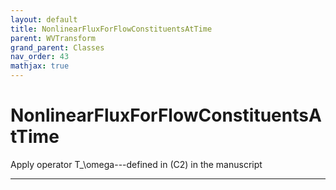 ```yaml
---
layout: default
title: NonlinearFluxForFlowConstituentsAtTime
parent: WVTransform
grand_parent: Classes
nav_order: 43
mathjax: true
---
```


#  NonlinearFluxForFlowConstituentsAtTime

Apply operator T_\omega---defined in (C2) in the manuscript


---

